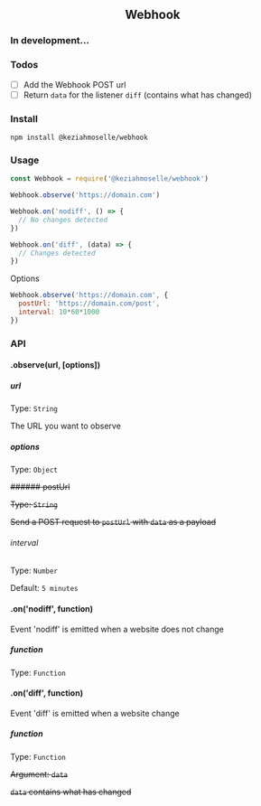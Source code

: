 <h2 align="center">Webhook</h2>

### In development...

### Todos

- [ ] Add the Webhook POST url
- [ ] Return `data` for the listener `diff` (contains what has changed)

### Install
`npm install @keziahmoselle/webhook`

### Usage
```js
const Webhook = require('@keziahmoselle/webhook')

Webhook.observe('https://domain.com')

Webhook.on('nodiff', () => {
  // No changes detected
})

Webhook.on('diff', (data) => {
  // Changes detected
})
```

Options
```js
Webhook.observe('https://domain.com', {
  postUrl: 'https://domain.com/post',
  interval: 10*60*1000
})
```

### API

#### .observe(url, [options])
##### url
Type: `String`

The URL you want to observe

##### options
Type: `Object`

~~###### postUrl~~

~~Type: `String`~~

~~Send a POST request to `postUrl` with `data` as a payload~~

###### interval
Type: `Number`

Default: `5 minutes`

#### .on('nodiff', function)
Event 'nodiff' is emitted when a website does not change
##### function
Type: `Function`

#### .on('diff', function)
Event 'diff' is emitted when a website change
##### function
Type: `Function`

~~Argument: `data`~~

~~`data` contains what has changed~~
